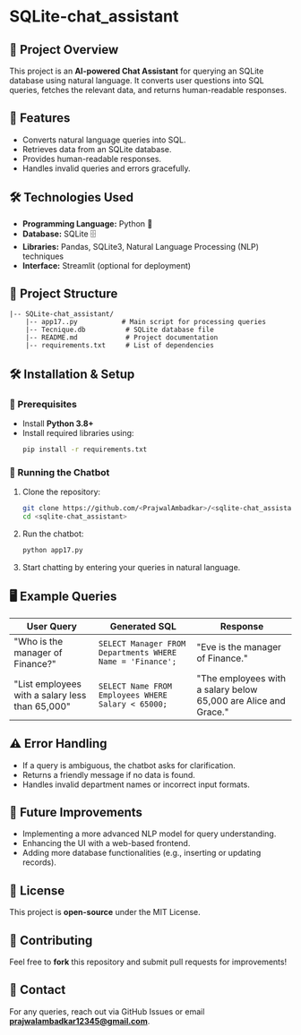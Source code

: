 # SQLite-chat_assistant

## 📌 Project Overview
This project is an **AI-powered Chat Assistant** for querying an SQLite database using natural language. It converts user questions into SQL queries, fetches the relevant data, and returns human-readable responses.

## 🚀 Features
- Converts natural language queries into SQL.
- Retrieves data from an SQLite database.
- Provides human-readable responses.
- Handles invalid queries and errors gracefully.

## 🛠️ Technologies Used
- **Programming Language:** Python 🐍
- **Database:** SQLite 🗄️
- **Libraries:** Pandas, SQLite3, Natural Language Processing (NLP) techniques
- **Interface:** Streamlit (optional for deployment)

## 📂 Project Structure
```
|-- SQLite-chat_assistant/
    |-- app17..py           # Main script for processing queries
    |-- Tecnique.db          # SQLite database file
    |-- README.md            # Project documentation
    |-- requirements.txt     # List of dependencies
```

## 🛠️ Installation & Setup
### 🔹 Prerequisites
- Install **Python 3.8+**
- Install required libraries using:
  ```bash
  pip install -r requirements.txt
  ```

### 🔹 Running the Chatbot
1. Clone the repository:
   ```bash
   git clone https://github.com/<PrajwalAmbadkar>/<sqlite-chat_assistant>.git
   cd <sqlite-chat_assistant>
   ```
2. Run the chatbot:
   ```bash
   python app17.py
   ```
3. Start chatting by entering your queries in natural language.

## 🖥️ Example Queries
| User Query | Generated SQL | Response |
|------------|--------------|----------|
| "Who is the manager of Finance?" | `SELECT Manager FROM Departments WHERE Name = 'Finance';` | "Eve is the manager of Finance." |
| "List employees with a salary less than 65,000" | `SELECT Name FROM Employees WHERE Salary < 65000;` | "The employees with a salary below 65,000 are Alice and Grace." |

## ⚠️ Error Handling
- If a query is ambiguous, the chatbot asks for clarification.
- Returns a friendly message if no data is found.
- Handles invalid department names or incorrect input formats.

## 📌 Future Improvements
- Implementing a more advanced NLP model for query understanding.
- Enhancing the UI with a web-based frontend.
- Adding more database functionalities (e.g., inserting or updating records).

## 📜 License
This project is **open-source** under the MIT License.

## 🤝 Contributing
Feel free to **fork** this repository and submit pull requests for improvements!

## 📧 Contact
For any queries, reach out via GitHub Issues or email **prajwalambadkar12345@gmail.com**.

